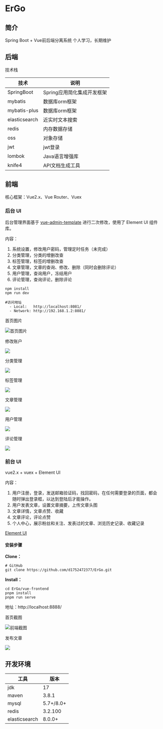 # ErGo

## 简介

Spring Boot + Vue前后端分离系统
个人学习，长期维护

## 后端

技术栈

| 技术          | 说明                       |
| ------------- | -------------------------- |
| SpringBoot    | Spring应用简化集成开发框架 |
| mybatis       | 数据库orm框架              |
| mybatis-plus  | 数据库orm框架              |
| elasticsearch | 近实时文本搜索             |
| redis         | 内存数据存储               |
| oss           | 对象存储                   |
| jwt           | jwt登录                    |
| lombok        | Java语言增强库             |
| knife4        | API文档生成工具            |

## 前端

核心框架：Vue2.x、Vue Router、Vuex

### 后台 UI

后台管理界面基于 [vue-admin-template](https://github.com/PanJiaChen/vue-admin-template) 进行二次修改，使用了 Element UI 组件库。

内容：

1. 系统设置，修改用户密码，管理定时任务（未完成）
2. 分类管理，分类的增删改查
3. 标签管理，标签的增删改查
4. 文章管理，文章的查询、修改、删除（同时会删除评论）
5. 用户管理，查询用户，冻结用户
6. 评论管理，查询评论，删除评论

```shell
npm install
npm run dev
```

```
#访问地址
  - Local:   http://localhost:8081/
  - Network: http://192.168.1.2:8081/
```

首页图片

![首页图片](https://p.sda1.dev/16/29e5109d4bb6e203f9cde610391ce168/后台首页.png)

修改账户

![](https://p.sda1.dev/16/1fa121dc3eaad15226e2f1874fba6d72/后台修改账户.png)

分类管理

![](https://p.sda1.dev/16/577380359ba27d2c8201ded1722b4b10/后台分类.png)

标签管理

![](https://p.sda1.dev/16/d7dbba717d97c9e28f080c4cd4549aab/后台标签.png)

文章管理

![](https://p.sda1.dev/16/23f0dde3266d5e06ef997dade39fdc7f/后台文章.png)

用户管理

![](https://p.sda1.dev/16/af436fef9adb55784159c6996757a69e/后台用户.png)

评论管理

![](https://p.sda1.dev/16/b38bfce0d6fcb86b577b1d42c8b3331d/后台评论.png)



### 前台 UI

vue2.x + vuex + Element UI

内容：

1. 用户注册，登录，发送邮箱验证码，找回密码，在任何需要登录的页面，都会随时弹出登录框，以达到登陆后才能操作。
2. 用户发表文章，设置文章摘要，上传文章头图
3. 文章详情，文章点赞、收藏
4. 文章评论，评论点赞
5. 个人中心，展示粉丝和关注、发表过的文章、浏览历史记录、收藏记录

[Element UI](https://github.com/ElemeFE/element)

#### 安装步骤

**Clone：**

```shell
# GitHub
git clone https://github.com/d1752472377/ErGo.git
```

**Install：**

```
cd ErGo/vue-frontend
pnpm install
pnpm run serve
```

地址：http://localhost:8888/

首页截图

![前端截图](https://p.sda1.dev/16/060fc1cf004b9a873955944e24f86fd1/Snipaste_2024-03-08_01-10-28.png)

发布文章

![](https://p.sda1.dev/16/52af92cf2e766bd7136f8140738c8d1e/Snipaste_2024-03-08_01-15-33.png)



## 开发环境

| 工具          | 版本      |
| ------------- | --------- |
| jdk           | 17        |
| maven         | 3.8.1     |
| mysql         | 5.7+/8.0+ |
| redis         | 3.2.100   |
| elasticsearch | 8.0.0+    |

